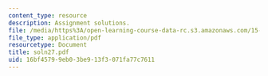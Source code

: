 ```yaml
---
content_type: resource
description: Assignment solutions.
file: /media/https%3A/open-learning-course-data-rc.s3.amazonaws.com/15-988-system-dynamics-self-study-fall-1998-spring-1999/16bf45799eb03be913f3071fa77c7611_soln27.pdf
file_type: application/pdf
resourcetype: Document
title: soln27.pdf
uid: 16bf4579-9eb0-3be9-13f3-071fa77c7611
---
```

